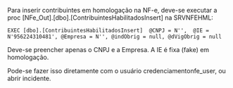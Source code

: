 Para inserir contribuintes em homologação na NF-e, deve-se executar a proc [NFe_Out].[dbo].[ContribuintesHabilitadosInsert] na SRVNFEHML:

`EXEC [dbo].[ContribuintesHabilitadosInsert]  @CNPJ = N'',  @IE = N'956224310481', @Empresa = N'', @indObrig = null, @dVigObrig = null`

Deve-se preencher apenas o CNPJ e a Empresa. A IE é fixa (fake) em homologação.

Pode-se fazer isso diretamente com o usuário credenciamentonfe_user, ou abrir incidente.
